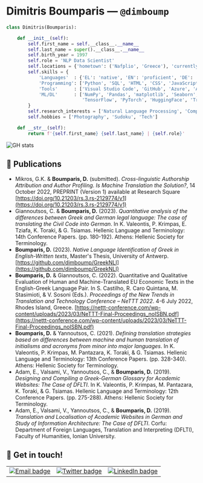 # Dimitris Boumparis — `@dimboump`

```python
class Dimitris(Boumparis):

    def __init__(self):
        self.first_name = self.__class__.__name__
        self.last_name = super().__class__.__name__
        self.birth_year = 1997
        self.role = 'NLP Data Scientist'
        self.locations = {'hometown': ('Nafplio', 'Greece'), 'currently': ('Brussels', 'Belgium')}
        self.skills = {
            'Languages'  : {'EL': 'native', 'EN': 'proficient', 'DE': 'advanced', 'ES': 'intermediate'},
            'Programming': ['Python', 'SQL', 'HTML', 'CSS', 'JavaScript', 'R', 'Bash', 'LaTeX'],
            'Tools'      : ['Visual Studio Code', 'GitHub', 'Azure', 'AWS', 'Docker'],
            'ML/DL'      : ['NumPy', 'Pandas', 'matplotlib', 'Seaborn', 'scikit-learn', 'NLTK', 'SpaCy',
                            'TensorFlow', 'PyTorch', 'HuggingFace', 'Transformers', 'Streamlit', 'BeautifulSoup']
        }
        self.research_interests = ['Natural Language Processing', 'Computational Stylometry', 'Large Language Models']
        self.hobbies = ['Photography', 'Sudoku', 'Tech']

    def __str__(self):
        return f'{self.first_name} {self.last_name} | {self.role}'
```

![GH stats](http://github-profile-summary-cards.vercel.app/api/cards/profile-details?username=dimboump&theme=github)

<!-- ## 🔜 Currently working on... -->
## 📄 Publications

- Mikros, G.K. & **Boumparis, D.** (submitted). _Cross-linguistic Authorship Attribution and Author Profiling. Is Machine Translation the Solution?_, 14 October 2022, PREPRINT (Version 1) available at Research Square [https://doi.org/10.21203/rs.3.rs-2129774/v1](https://doi.org/10.21203/rs.3.rs-2129774/v1)
- Giannoutsos, C. & **Boumparis, D.** (2023). _Quantitative analysis of the differences between Greek and German legal language: The case of translating the Civil Code into German_. In K. Valeontis, P. Krimpas, E. Tziafa, K. Toraki, & G. Tsiamas. Hellenic Language and Terminology: 14th Conference Papers. (pp. 180-192). Athens: Hellenic Society for Terminology.
- **Boumparis, D.** (2023). _Native Language Identification of Greek in English-Written texts_, Master's Thesis, University of Antwerp. [https://github.com/dimboump/GreekNLI](https://github.com/dimboump/GreekNLI)
- **Boumparis, D.** & Giannoutsos, C. (2022). Quantitative and Qualitative Evaluation of Human and Machine-Translated EU Economic Texts in the English-Greek Language Pair. In S. Castilho, R. Caro Quintana, M. Stasimioti, & V. Sosoni (Eds.). _Proceedings of the New Trends in Translation and Technology Conference &ndash; NeTTT 2022_. 4-6 July 2022, Rhodes Island, Greece. [https://nettt-conference.com/wp-content/uploads/2023/03/NeTTT-Final-Proceedings_noISBN.pdf](https://nettt-conference.com/wp-content/uploads/2023/03/NeTTT-Final-Proceedings_noISBN.pdf)
- **Boumparis, D.** & Yannoutsos, C. (2021). _Defining translation strategies based on differences between machine and human translation of initialisms and acronyms from minor into major languages_. In K. Valeontis, P. Krimpas, M. Pantazara, K. Toraki, & G. Tsiamas. Hellenic Language and Terminology: 13th Conference Papers. (pp. 328-340). Athens: Hellenic Society for Terminology.
- Adam, E., Valsami, V., Yannoutsos, C., & **Boumparis, D.** (2019). _Designing and Compiling a Greek-German Glossary for Academic Websites: The Case of DFLTI_. In K. Valeontis, P. Krimpas, M. Pantazara, K. Toraki, & G. Tsiamas. Hellenic Language and Terminology: 12th Conference Papers. (pp. 275-288). Athens: Hellenic Society for Terminology.
- Adam, E., Valsami, V., Yannoutsos, C., & **Boumparis, D.** (2019). _Translation and Localisation of Academic Websites in German and Study of Information Architecture: The Case of DFLTI_. Corfu: Department of Foreign Languages, Translation and Interpreting (DFLTI), Faculty of Humanities, Ionian University.

## 💬 Get in touch!

<table>
    <tbody>
        <tr>
            <td>
                <a href="mailto:dimitris@dimboump.dev">
                    <img src="https://img.shields.io/badge/ProtonMail-8B89CC?style=for-the-badge&logo=protonmail&logoColor=white" alt="Email badge">
                </a>
            </td>
            <td>
                <a href="https://twitter.com/dimboump">
                    <img src="https://img.shields.io/badge/Twitter-1DA1F2?style=for-the-badge&logo=twitter&logoColor=white" alt="Twitter badge">
                </a>
            </td>
            <td>
                <a href="https://www.linkedin.com/in/dimitris-boumparis/">
                    <img src="https://img.shields.io/badge/LinkedIn-0077B5?style=for-the-badge&logo=linkedin&logoColor=white" alt="LinkedIn badge">
                </a>
            </td>
        </tr>
    </tbody>
</table>
